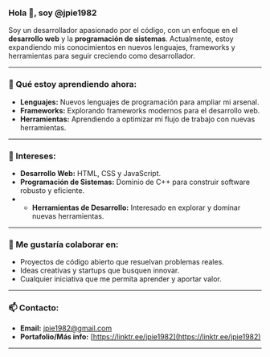 ### Hola 👋, soy @jpie1982

Soy un desarrollador apasionado por el código, con un enfoque en el **desarrollo web** y la **programación de sistemas**. Actualmente, estoy expandiendo mis conocimientos en nuevos lenguajes, frameworks y herramientas para seguir creciendo como desarrollador.

---

### 🌱 Qué estoy aprendiendo ahora:
- **Lenguajes:** Nuevos lenguajes de programación para ampliar mi arsenal.
- **Frameworks:** Explorando frameworks modernos para el desarrollo web.
- **Herramientas:** Aprendiendo a optimizar mi flujo de trabajo con nuevas herramientas.

---

### 👀 Intereses:
- **Desarrollo Web:** HTML, CSS y JavaScript.
- **Programación de Sistemas:** Dominio de C++ para construir software robusto y eficiente.
- - **Herramientas de Desarrollo:** Interesado en explorar y dominar nuevas herramientas.

---

### 💞️ Me gustaría colaborar en:
- Proyectos de código abierto que resuelvan problemas reales.
- Ideas creativas y startups que busquen innovar.
- Cualquier iniciativa que me permita aprender y aportar valor.

---

### 📫 Contacto:
- **Email:** jpie1982@gmail.com
- **Portafolio/Más info:** [https://linktr.ee/jpie1982](https://linktr.ee/jpie1982)

---
